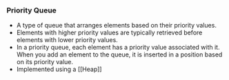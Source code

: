 ### Priority Queue
- A type of queue that arranges elements based on their priority values. 
- Elements with higher priority values are typically retrieved before elements with lower priority values.
- In a priority queue, each element has a priority value associated with it. When you add an element to the queue, it is inserted in a position based on its priority value.
- Implemented using a [[Heap]]